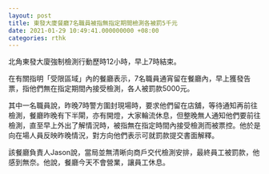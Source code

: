 ```yaml
---
layout: post
title: 東發大廈餐廳7名職員被指無指定期間檢測各被罰5千元
date: 2021-01-29 10:49:41.000000000 +08:00
categories: rthk
---
```


北角東發大廈強制檢測行動歷時12小時，早上7時結束。

在有關指明「受限區域」內的餐廳表示，7名職員通宵留在餐廳內，早上獲發告票，指他們無在指定期間內接受檢測，各人被罰款5000元。

其中一名職員說，昨晚7時警方圍封現場時，要求他們留在店舖，等待通知再前往檢測，餐廳昨晚有下半閘，亦有開燈，大家輪流休息，但整晚無人通知他們要前往檢測，直至早上外出了解情況時，被指無在指定時間內接受檢測而被票控。他於是向在場人員反映昨晚情況，對方向他們表示可就罰款提交書面解釋。

該餐廳負責人Jason說，當局並無清晰向商戶交代檢測安排，最終員工被罰款，他感到無奈。他說，餐廳今天不會營業，讓員工休息。
